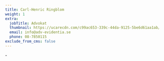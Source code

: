 ```yaml
---
title: Carl-Henric Ringblom
weight: 1
extra:
  jobTitle: Advokat
  thumbnail: https://ucarecdn.com/c99ac653-339c-44da-9125-5be6d61aa1ab/
  email: info@adv-evidentia.se
  phone: 08-7850115
exclude_from_cms: false
---
```

\-
